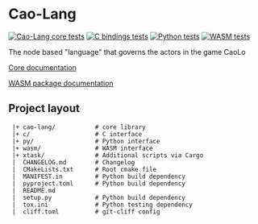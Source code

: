 # Cao-Lang

[![Cao-Lang core tests](https://github.com/caolo-game/cao-lang/actions/workflows/cao-lang-tests.yml/badge.svg)](https://github.com/caolo-game/cao-lang/actions/workflows/cao-lang-tests.yml)
[![C bindings tests](https://github.com/caolo-game/cao-lang/actions/workflows/c.yml/badge.svg)](https://github.com/caolo-game/cao-lang/actions/workflows/c.yml)
[![Python tests](https://github.com/caolo-game/cao-lang/actions/workflows/python-test.yml/badge.svg)](https://github.com/caolo-game/cao-lang/actions/workflows/python-test.yml)
[![WASM tests](https://github.com/caolo-game/cao-lang/actions/workflows/wasm-tests.yml/badge.svg)](https://github.com/caolo-game/cao-lang/actions/workflows/wasm-tests.yml)

The node based "language" that governs the actors in the game CaoLo

[Core documentation](https://docs.rs/cao_lang/)

[WASM package documentation](https://caolo-game.github.io/cao-lang/index.html)

## Project layout

```
 |+ cao-lang/           # core library
 |+ c/                  # C interface
 |+ py/                 # Python interface
 |+ wasm/               # WASM interface
 |+ xtask/              # Additional scripts via Cargo
 |  CHANGELOG.md        # Changelog
 |  CMakeLists.txt      # Root cmake file
 |  MANIFEST.in         # Python build dependency
 |  pyproject.toml      # Python build dependency
 |  README.md
 |  setup.py            # Python build dependency
 |  tox.ini             # Python testing dependency
 |  cliff.toml          # git-cliff config
```
